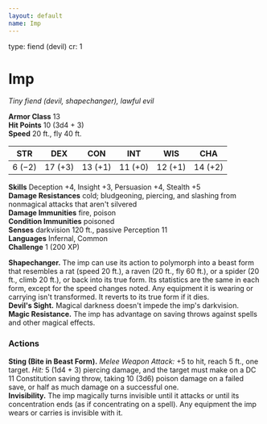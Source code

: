 ```yaml
---
layout: default
name: Imp
---
```

type: fiend (devil)
cr: 1

# Imp 
_Tiny fiend (devil, shapechanger), lawful evil_

**Armor Class** 13    
**Hit Points** 10 (3d4 + 3)    
**Speed** 20 ft., fly 40 ft. 

| STR      | DEX     | CON      | INT     | WIS     | CHA     |
|----------|---------|----------|---------|---------|---------|
| 6 (−2) | 17 (+3) | 13 (+1) | 11 (+0) | 12 (+1) | 14 (+2) |
   
**Skills** Deception +4, Insight +3, Persuasion +4, Stealth +5    
**Damage Resistances** cold; bludgeoning, piercing, and slashing from nonmagical attacks that aren't silvered    
**Damage Immunities** fire, poison    
**Condition Immunities** poisoned    
**Senses** darkvision 120 ft., passive Perception 11    
**Languages** Infernal, Common    
**Challenge** 1 (200 XP) 

**Shapechanger.** The imp can use its action to polymorph into a beast form that resembles a rat (speed 20 ft.), a raven (20 ft., fly 60 ft.), or a spider (20 ft., climb 20 ft.), or back into its true form. Its statistics are the same in each form, except for the speed changes noted. Any equipment it is wearing or carrying isn't transformed. It reverts to its true form if it dies.    
**Devil's Sight.** Magical darkness doesn't impede the imp's darkvision.    
**Magic Resistance.** The imp has advantage on saving throws against spells and other magical effects. 

### Actions 
**Sting (Bite in Beast Form).** _Melee Weapon Attack:_ +5 to hit, reach 5 ft., one target. _Hit:_ 5 (1d4 + 3) piercing damage, and the target must make on a DC 11 Constitution saving throw, taking 10 (3d6) poison damage on a failed save, or half as much damage on a successful one.    
**Invisibility.** The imp magically turns invisible until it attacks or until its concentration ends (as if concentrating on a spell). Any equipment the imp wears or carries is invisible with it.